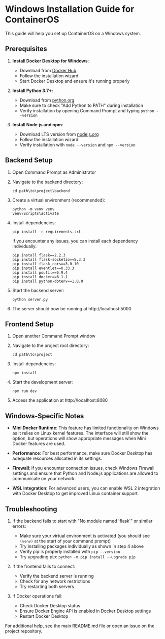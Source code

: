
# Windows Installation Guide for ContainerOS

This guide will help you set up ContainerOS on a Windows system.

## Prerequisites

1. **Install Docker Desktop for Windows**:
   - Download from [Docker Hub](https://hub.docker.com/editions/community/docker-ce-desktop-windows/)
   - Follow the installation wizard
   - Start Docker Desktop and ensure it's running properly

2. **Install Python 3.7+**:
   - Download from [python.org](https://www.python.org/downloads/windows/)
   - Make sure to check "Add Python to PATH" during installation
   - Verify installation by opening Command Prompt and typing `python --version`

3. **Install Node.js and npm**:
   - Download LTS version from [nodejs.org](https://nodejs.org/)
   - Follow the installation wizard
   - Verify installation with `node --version` and `npm --version`

## Backend Setup

1. Open Command Prompt as Administrator

2. Navigate to the backend directory:
   ```
   cd path\to\project\backend
   ```

3. Create a virtual environment (recommended):
   ```
   python -m venv venv
   venv\Scripts\activate
   ```

4. Install dependencies:
   ```
   pip install -r requirements.txt
   ```
   
   If you encounter any issues, you can install each dependency individually:
   ```
   pip install flask==2.2.3
   pip install flask-socketio==5.3.3
   pip install flask-cors==3.0.10
   pip install eventlet==0.33.3
   pip install psutil==5.9.4
   pip install docker==6.1.1
   pip install python-dotenv==1.0.0
   ```

5. Start the backend server:
   ```
   python server.py
   ```

6. The server should now be running at http://localhost:5000

## Frontend Setup

1. Open another Command Prompt window

2. Navigate to the project root directory:
   ```
   cd path\to\project
   ```

3. Install dependencies:
   ```
   npm install
   ```

4. Start the development server:
   ```
   npm run dev
   ```

5. Access the application at http://localhost:8080

## Windows-Specific Notes

- **Mini Docker Runtime**: This feature has limited functionality on Windows as it relies on Linux kernel features. The interface will still show the option, but operations will show appropriate messages when Mini Docker features are used.

- **Performance**: For best performance, make sure Docker Desktop has adequate resources allocated in its settings.

- **Firewall**: If you encounter connection issues, check Windows Firewall settings and ensure that Python and Node.js applications are allowed to communicate on your network.

- **WSL Integration**: For advanced users, you can enable WSL 2 integration with Docker Desktop to get improved Linux container support.

## Troubleshooting

1. If the backend fails to start with "No module named 'flask'" or similar errors:
   - Make sure your virtual environment is activated (you should see `(venv)` at the start of your command prompt)
   - Try installing packages individually as shown in step 4 above
   - Verify pip is properly installed with `pip --version`
   - Try upgrading pip: `python -m pip install --upgrade pip`

2. If the frontend fails to connect:
   - Verify the backend server is running
   - Check for any network restrictions
   - Try restarting both servers

3. If Docker operations fail:
   - Check Docker Desktop status
   - Ensure Docker Engine API is enabled in Docker Desktop settings
   - Restart Docker Desktop

For additional help, see the main README.md file or open an issue on the project repository.
